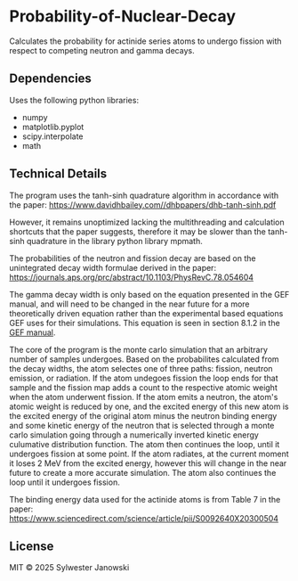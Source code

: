 # Probability-of-Nuclear-Decay
Calculates the probability for actinide series atoms to undergo fission with respect to competing neutron and gamma decays.

## Dependencies
Uses the following python libraries:
- numpy
- matplotlib.pyplot
- scipy.interpolate
- math

## Technical Details

The program uses the tanh-sinh quadrature algorithm in accordance with the paper: https://www.davidhbailey.com//dhbpapers/dhb-tanh-sinh.pdf

However, it remains unoptimized lacking the multithreading and calculation shortcuts that the paper suggests, therefore it may be slower than the tanh-sinh quadrature in the library 
python library mpmath.



The probabilities of the neutron and fission decay are based on the unintegrated decay width formulae derived in the paper: https://journals.aps.org/prc/abstract/10.1103/PhysRevC.78.054604

The gamma decay width is only based on the equation presented in the GEF manual, and will need to be changed in the near future for a more theoretically driven equation rather than the experimental based equations GEF uses for their simulations. This equation is seen in section 8.1.2 in the [GEF manual](https://www.khschmidts-nuclear-web.eu/Preprints/db-doc2014-1.pdf).




The core of the program is the monte carlo simulation that an arbitrary number of samples undergoes. Based on the probabilites calculated from the decay widths, the atom selectes one of three paths: fission, neutron emission, or radiation.
If the atom undegoes fission the loop ends for that sample and the fission map adds a count to the respective atomic weight when the atom underwent fission.
If the atom emits a neutron, the atom's atomic weight is reduced by one, and the excited energy of this new atom is the excited energy of the original atom minus the neutron binding energy and some kinetic energy of the neutron that is selected through a monte carlo simulation going through a numerically inverted kinetic energy culumative distribution function. The atom then continues the loop, until it undergoes fission at some point. 
If the atom radiates, at the current moment it loses 2 MeV from the excited energy, however this will change in the near future to create a more accurate simulation. The atom also continues the loop until it undergoes fission.


The binding energy data used for the actinide atoms is from Table 7 in the paper: https://www.sciencedirect.com/science/article/pii/S0092640X20300504

## License

MIT © 2025 Sylwester Janowski

